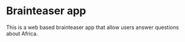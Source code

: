 # Brainteaser app

This is a web based brainteaser app that allow users answer questions about Africa.